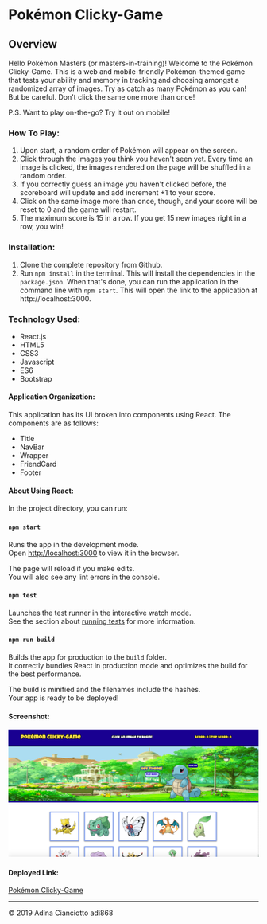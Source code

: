 # Pokémon Clicky-Game 

## Overview
Hello Pokémon Masters (or masters-in-training)! Welcome to the Pokémon Clicky-Game. This is a web and mobile-friendly Pokémon-themed game that tests your ability and memory in tracking and choosing amongst a randomized array of images. Try as catch as many Pokémon as you can! But be careful. Don't click the same one more than once! 

P.S. Want to play on-the-go? Try it out on mobile!

### How To Play:
1. Upon start, a random order of Pokémon will appear on the screen. 
2. Click through the images you think you haven't seen yet. Every time an image is clicked, the images rendered on the page will be shuffled in a random order.
3. If you correctly guess an image you haven't clicked before, the scoreboard will update and add increment +1 to your score. 
4. Click on the same image more than once, though, and your score will be reset to 0 and the game will restart.
5. The maximum score is 15 in a row. If you get 15 new images right in a row, you win!

### Installation:
1. Clone the complete repository from Github.
2. Run `npm install` in the terminal. This will install the dependencies in the `package.json`. When that's done, you can run the application in the command line with `npm start`. This will open the link to the application at http://localhost:3000.

### Technology Used:
* React.js
* HTML5
* CSS3
* Javascript
* ES6
* Bootstrap

#### Application Organization:
This application has its UI broken into components using React. The components are as follows:
* Title
* NavBar
* Wrapper
* FriendCard
* Footer

#### About Using React:

In the project directory, you can run:

#### `npm start`

Runs the app in the development mode.<br>
Open [http://localhost:3000](http://localhost:3000) to view it in the browser.

The page will reload if you make edits.<br>
You will also see any lint errors in the console.

#### `npm test`

Launches the test runner in the interactive watch mode.<br>
See the section about [running tests](https://facebook.github.io/create-react-app/docs/running-tests) for more information.

#### `npm run build`

Builds the app for production to the `build` folder.<br>
It correctly bundles React in production mode and optimizes the build for the best performance.

The build is minified and the filenames include the hashes.<br>
Your app is ready to be deployed!

#### Screenshot:
![Deployed Game](client/public/images/clicky-game.png)

#### Deployed Link: 
[Pokémon Clicky-Game](https://adi868.github.io/Deployed-Clicky/)

---
© 2019 Adina Cianciotto adi868
